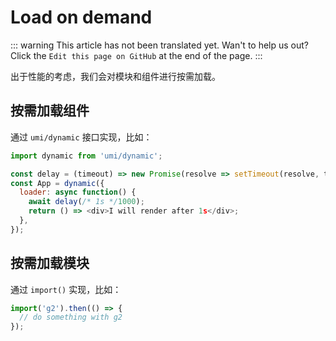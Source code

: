 # Load on demand

::: warning
This article has not been translated yet. Wan't to help us out? Click the `Edit this page on GitHub` at the end of the page.
:::

出于性能的考虑，我们会对模块和组件进行按需加载。

## 按需加载组件

通过 `umi/dynamic` 接口实现，比如：

```js
import dynamic from 'umi/dynamic';

const delay = (timeout) => new Promise(resolve => setTimeout(resolve, timeout));
const App = dynamic({
  loader: async function() {
    await delay(/* 1s */1000);
    return () => <div>I will render after 1s</div>;
  },
});
```

## 按需加载模块

通过 `import()` 实现，比如：

```js
import('g2').then(() => {
  // do something with g2
});
```
